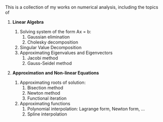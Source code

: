 This is a collection of my works on numerical analysis, including the topics of

1. __Linear Algebra__
    1. Solving system of the form Ax = b:
        1. Gaussian elimination
        2. Cholesky decomposition
    2. Singular Value Decomposition
    3. Approximating Eigenvalues and Eigenvectors
        1. Jacobi method
        2. Gauss-Seidel method

2. __Approximation and Non-linear Equations__
    1. Approximating roots of solution:
        1. Bisection method
        2. Newton method
        3. Functional iteration
    2. Approximating functions
        1. Polynomial interpolation: Lagrange form, Newton form, ...
        2. Spline interpolation
